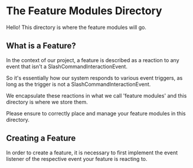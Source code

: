 # The Feature Modules Directory

Hello! This directory is where the feature modules will go.

## What is a Feature?

In the context of our project, a feature is described as a reaction to any event that isn't a
SlashCommandInteractionEvent.

So it's essentially how our system responds to various event triggers, as long as the trigger is not a
SlashCommandInteractionEvent.

We encapsulate these reactions in what we call 'feature modules' and this directory is where we store them.

Please ensure to correctly place and manage your feature modules in this directory.

## Creating a Feature

In order to create a feature, it is necessary to first implement the event listener of the respective event your feature
is reacting to.

